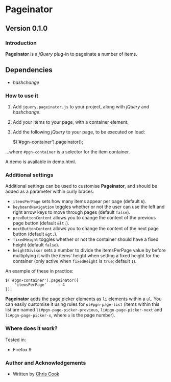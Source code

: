 Pageinator
=============

Version 0.1.0
-----------

### Introduction

__Pageinator__ is a _jQuery_ plug-in to pageinate a number of items.

## Dependencies

+ _hashchange_

### How to use it

1. Add `jquery.pageinator.js` to your project, along with _jQuery_ and _hashchange_.
2. Add your items to your page, with a container element.
3. Add the following _jQuery_ to your page, to be executed on load:

    $('#pgn-container').pageinator();

...where `#pgn-container` is a selector for the item container.

A demo is available in demo.html.

### Additional settings

Additional settings can be used to customise __Pageinator__, and should be added as a parameter within curly braces:

+ `itemsPerPage` sets how many items appear per page (default `6`).
+ `keyboardNavigation` toggles whether or not the user can use the left and right arrow keys to move through pages (default `false`).
+ `prevButtonContent` allows you to change the content of the previous page button (default `&lt;`).
+ `nextButtonContent` allows you to change the content of the next page button (default `&gt;`).
+ `fixedHeight` toggles whether or not the container should have a fixed height (default `false`).
+ `heightDivisor` sets a number to divide the itemsPerPage value by before multiplying it with the items' height when setting a fixed height for the container (only active when `fixedHeight` is `true`; default `1`).
    
An example of these in practice:

    $('#pgn-container').pageinator({
        'itemsPerPage'     : 4
    });

__Pageinator__ adds the page picker elements as `li` elements within a `ul`. You can easily customise it using rules for `ul#pgn-page-list` (items within this list are named `li#pgn-page-picker-previous`, `li#pgn-page-picker-next` and `li#pgn-page-picker-x`, where `x` is the page number).

### Where does it work?

Tested in:

+ Firefox 9

### Author and Acknowledgements

+ Written by [Chris Cook](http://chris-cook.co.uk)